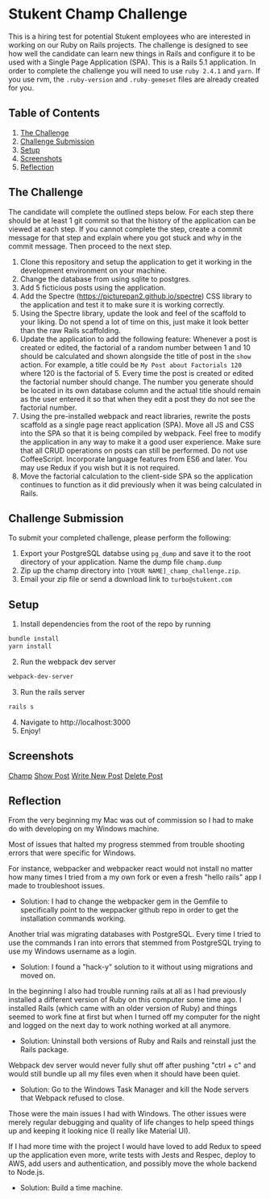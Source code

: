# Stukent Champ Challenge

This is a hiring test for potential Stukent employees who are interested in working on our Ruby on Rails projects. The challenge is designed to see how well the candidate can learn new things in Rails and configure it to be used with a Single Page Application (SPA). This is a Rails 5.1 application. In order to complete the challenge you will need to use `ruby 2.4.1` and `yarn`. If you use rvm, the `.ruby-version` and `.ruby-gemeset` files are already created for you.

## Table of Contents

1. [The Challenge](#the-challenge)
1. [Challenge Submission](#challenge-submission)
1. [Setup](#setup)
1. [Screenshots](#screenshots)
1. [Reflection](#reflection)

## The Challenge
The candidate will complete the outlined steps below. For each step there should be at least 1 git commit so that the history of the application can be viewed at each step. If you cannot complete the step, create a commit message for that step and explain where you got stuck and why in the commit message. Then proceed to the next step.

  1. Clone this repository and setup the application to get it working in the development environment on your machine.
  1. Change the database from using sqlite to postgres.
  1. Add 5 ficticious posts using the application.
  1. Add the Spectre (https://picturepan2.github.io/spectre) CSS library to the application and test it to make sure it is working correctly.
  1. Using the Spectre library, update the look and feel of the scaffold to your liking. Do not spend a lot of time on this, just make it look better than the raw Rails scaffolding.
  1. Update the application to add the following feature: Whenever a post is created or edited, the factorial of a random number between 1 and 10 should be calculated and shown alongside the title of post in the `show` action. For example, a title could be `My Post about Factorials 120` where 120 is the factorial of 5. Every time the post is created or edited the factorial number should change. The number you generate should be located in its own database column and the actual title should remain as the user entered it so that when they edit a post they do not see the factorial number.
  1. Using the pre-installed webpack and react libraries, rewrite the posts scaffold as a single page react application (SPA). Move all JS and CSS into the SPA so that it is being compiled by webpack. Feel free to modify the application in any way to make it a good user experience. Make sure that all CRUD operations on posts can still be performed. Do not use CoffeeScript. Incorporate language features from ES6 and later. You may use Redux if you wish but it is not required.
  1. Move the factorial calculation to the client-side SPA so the application continues to function as it did previously when it was being calculated in Rails.


## Challenge Submission
To submit your completed challenge, please perform the following:

  1. Export your PostgreSQL databse using `pg_dump` and save it to the root directory of your application. Name the dump file `champ.dump`
  1. Zip up the champ directory into `[YOUR NAME]_champ_challenge.zip`.
  1. Email your zip file or send a download link to `turbo@stukent.com`

## Setup

1. Install dependencies from the root of the repo by running
```sh
bundle install
yarn install
```
2. Run the webpack dev server
```sh
webpack-dev-server
```
3. Run the rails server
```sh
rails s
```
4. Navigate to http://localhost:3000
5. Enjoy!

## Screenshots
[Champ](https://ibb.co/niZUZ6)
[Show Post](https://ibb.co/dwZ7Mm)
[Write New Post](https://ibb.co/bsLQ7R)
[Delete Post](https://ibb.co/hwXGE6)

## Reflection

From the very beginning my Mac was out of commission so I had to make do with developing on my Windows machine.

Most of issues that halted my progress stemmed from trouble shooting errors that were specific for Windows.

For instance, webpacker and webpacker react would not install no matter how many times I tried from a my own fork or even a fresh "hello rails" app I made to troubleshoot issues.

- Solution: I had to change the webpacker gem in the Gemfile to specifically point to the weppacker github repo in order to get the installation commands working.

Another trial was migrating databases with PostgreSQL.  Every time I tried to use the commands I ran into errors that stemmed from PostgreSQL trying to use my Windows username as a login.

- Solution:  I found a "hack-y" solution to it without using migrations and moved on.

In the beginning I also had trouble running rails at all as I had previously installed a different version of Ruby on this computer some time ago.  I installed Rails (which came with an older version of Ruby) and things seemed to work fine at first but when I turned off my computer for the night and logged on the next day to work nothing worked at all anymore.

- Solution: Uninstall both versions of Ruby and Rails and reinstall just the Rails package.

Webpack dev server would never fully shut off after pushing "ctrl + c" and would still bundle up all my files even when it should have been quiet.

- Solution: Go to the Windows Task Manager and kill the Node servers that Webpack refused to close.

Those were the main issues I had with Windows.  The other issues were merely regular debugging and quality of life changes to help speed things up and keeping it looking nice (I really like Material UI).

If I had more time with the project I would have loved to add Redux to speed up the application even more, write tests with Jests and Respec, deploy to AWS, add users and authentication, and possibly move the whole backend to Node.js.

- Solution: Build a time machine.
